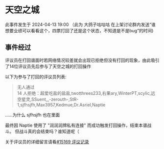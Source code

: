 # 天空之城

此事件发生于 2024-04-13 19:00 （此为 大鸽子咕咕咕 在上架讨论群内发送“谁想要业绩可以看看这个，四票打回了还是这个状态，不知道是不是bug”的时间)

## 事件经过

评议员在打回谱面时若网络情况较差就会出现已拒绝但没有打回的现象，由此吸引了14位评议员先后参与了天空之城的打回操作

以下为参与了打回的评议员列表:  
>无人通过  
14 人拒绝：超爱吃盐的盐盐,twotthrees233,右果ary,WinterPT,scylic,远空星灵,SSuent_,-zerouth-,StR-1,sjfhsjfh,Max3957,Kedmue,Dr.Asriel,Naptie

……为什么 sjfhsjfh 也在里面

最终因 Naptie 使用了 "润润润牌私有连接" 而成功触发打回操作，结束本谱战斗。
但战斗真的会结束吗？谁知道呢（

关于评议员的详细留言请看[#15169 评议记录](https://phira.moe/chart/15169#stb)